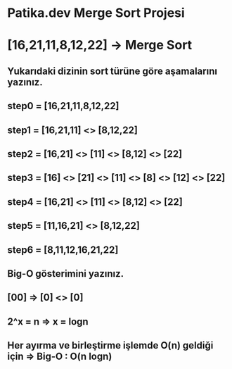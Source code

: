 # Patika.dev Merge Sort Projesi

# [16,21,11,8,12,22] -> Merge Sort

## Yukarıdaki dizinin sort türüne göre aşamalarını yazınız.

## step0 =  [16,21,11,8,12,22]

## step1 =  [16,21,11] <> [8,12,22]

## step2 =  [16,21] <> [11] <> [8,12] <> [22]

## step3 =  [16] <> [21] <> [11] <> [8] <> [12] <> [22]

## step4 =  [16,21] <> [11] <> [8,12] <> [22]

## step5 =  [11,16,21] <> [8,12,22]

## step6 =  [8,11,12,16,21,22]

## Big-O gösterimini yazınız.

## [00] => [0] <> [0] 

## 2^x = n => x = logn

## Her ayırma ve birleştirme işlemde O(n) geldiği için => Big-O : O(n logn)
